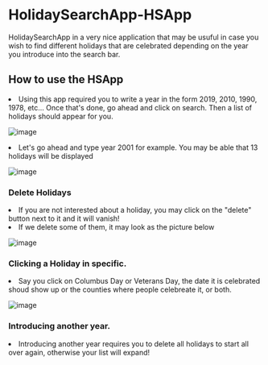# HolidaySearchApp-HSApp

HolidaySearchApp in a very nice application that may be usuful in case you wish to find different holidays that are celebrated depending on the year you introduce into the search bar.

## How to use the HSApp
<li> Using this app required you to write a year in the form 2019, 2010, 1990, 1978, etc... Once that's done, go ahead and click on search. Then a list of holidays should appear for you. </li>

![image](https://user-images.githubusercontent.com/112182396/207220179-fc742330-2c9c-4143-94c3-fcfdf6ed3d8b.png)


<li> Let's go ahead and type year 2001 for example. You may be able that 13 holidays will be displayed </li>

![image](https://user-images.githubusercontent.com/112182396/207221870-51c37881-6dec-4aa8-8880-4af1dacd20cd.png)

### Delete Holidays

<li> If you are not interested about a holiday, you may click on the "delete" button next to it and it will vanish! </li>
<li> If we delete some of them, it may look as the picture below </li>

![image](https://user-images.githubusercontent.com/112182396/207222306-91a5a9cb-ade0-4159-9ffe-6bccca99790b.png)

### Clicking a Holiday in specific.

<li> Say you click on Columbus Day or Veterans Day, the date it is celebrated shoud show up or the counties where people celebreate it, or both. </li>

![image](https://user-images.githubusercontent.com/112182396/207223281-66f80364-95b2-42b6-9961-c0f69187e201.png)

### Introducing another year.
<li> Introducing another year requires you to delete all holidays to start all over again, otherwise your list will expand! </li>










